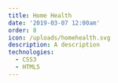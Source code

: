 ```yaml
---
title: Home Health
date: '2019-03-07 12:00am'
order: 8
icon: /uploads/homehealth.svg
description: A description
technologies:
  - CSS3
  - HTML5
---
```


